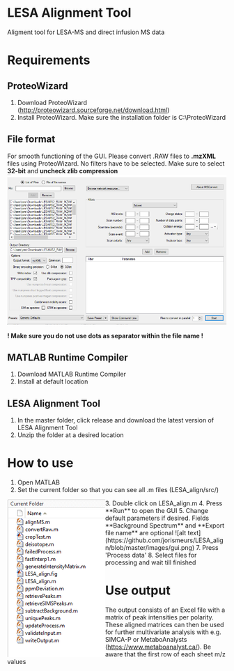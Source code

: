 # LESA Alignment Tool
Aligment tool for LESA-MS and direct infusion MS data

# Requirements

## ProteoWizard
1. Download ProteoWizard (http://proteowizard.sourceforge.net/download.html)
2. Install ProteoWizard. Make sure the installation folder is C:\ProteoWizard

## File format
For smooth functioning of the GUI. Please convert .RAW files to **.mzXML** files using ProteoWizard. No filters have to be selected. Make sure to select **32-bit** and **uncheck zlib compression**
![alt text](https://github.com/jorismeurs/LESA_align/blob/master/images/proteowizard.png)

**! Make sure you do not use dots as separator within the file name !**

## MATLAB Runtime Compiler
1. Download MATLAB Runtime Compiler
2. Install at default location

## LESA Alignment Tool
1. In the master folder, click release and download the latest version of LESA Alignment Tool
2. Unzip the folder at a desired location

# How to use
1. Open MATLAB
2. Set the current folder so that you can see all .m files (LESA_align/src/)
<img style="float: left;" src="https://github.com/jorismeurs/LESA_align/blob/master/images/current_folder.png">
3. Double click on LESA_align.m
4. Press **Run** to open the GUI
5. Change default parameters if desired. Fields **Background Spectrum** and **Export file name** are optional
![alt text](https://github.com/jorismeurs/LESA_align/blob/master/images/gui.png)
7. Press 'Process data'
8. Select files for processing and wait till finished

# Use output
The output consists of an Excel file with a matrix of peak intensities per polarity. These aligned matrices can then be used for further multivariate analysis with e.g. SIMCA-P or MetaboAnalysts (https://www.metaboanalyst.ca/). Be aware that the first row of each sheet m/z values
